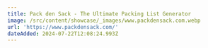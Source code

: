 ```yaml
---
title: Pack den Sack - The Ultimate Packing List Generator
image: /src/content/showcase/_images/www.packdensack.com.webp
url: 'https://www.packdensack.com/'
dateAdded: 2024-07-22T12:08:24.993Z
---
```


